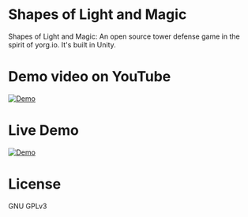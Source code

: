 # Shapes of Light and Magic
Shapes of Light and Magic: An open source tower defense game in the spirit of yorg.io.
It's built in Unity.

# Demo video on YouTube
[![Demo](https://img.youtube.com/vi/gBNfbFVoe1Y/0.jpg)](https://www.youtube.com/watch?v=gBNfbFVoe1Y)

# Live Demo
[![Demo](https://img.youtube.com/vi/gBNfbFVoe1Y/0.jpg)](https://emnh.no/publish/ShapesOfLightAndMagic/)

# License
GNU GPLv3
